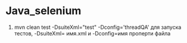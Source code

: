# Java_selenium
1. mvn clean test -DsuiteXml="test" -Dconfig='threadQA' для запуска тестов, -DsuiteXml= имя.xml и -Dconfig=имя проперти файла
